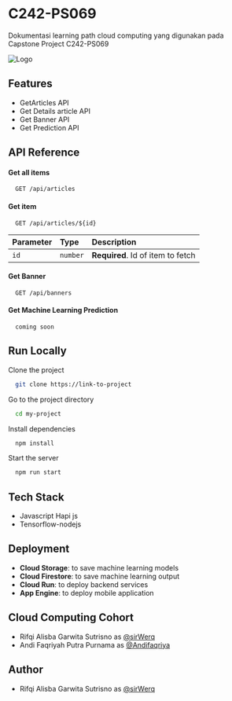 
# C242-PS069

Dokumentasi learning path cloud computing yang digunakan pada Capstone Project C242-PS069




![Logo](https://dev-to-uploads.s3.amazonaws.com/uploads/articles/th5xamgrr6se0x5ro4g6.png)


## Features

- GetArticles API
- Get Details article API
- Get Banner API
- Get Prediction API



## API Reference

#### Get all items

```http
  GET /api/articles
```

#### Get item

```http
  GET /api/articles/${id}
```

| Parameter | Type     | Description                       |
| :-------- | :------- | :-------------------------------- |
| `id`      | `number` | **Required**. Id of item to fetch |

#### Get Banner

```http
  GET /api/banners
```

#### Get Machine Learning Prediction

```http
  coming soon
```

## Run Locally

Clone the project

```bash
  git clone https://link-to-project
```

Go to the project directory

```bash
  cd my-project
```

Install dependencies

```bash
  npm install
```

Start the server

```bash
  npm run start
```


## Tech Stack

- Javascript Hapi js
- Tensorflow-nodejs

## Deployment

- **Cloud Storage**: to save machine learning models
- **Cloud Firestore**: to save machine learning output
- **Cloud Run**: to deploy backend services
- **App Engine**: to deploy mobile application
## Cloud Computing Cohort

- Rifqi Alisba Garwita Sutrisno as [@sirWerq](https://github.com/sirWerq)
- Andi Faqriyah Putra Purnama as [@Andifaqriya](https://github.com/Andifaqriya)

## Author
- Rifqi Alisba Garwita Sutrisno as [@sirWerq](https://github.com/sirWerq)

